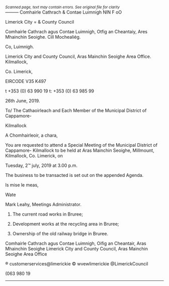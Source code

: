 *<small>Scanned page, text may contain errors. See original file for clarity</small>*  
_———_ Comhairle Cathrach
& Contae Luimnigh
NIN F oO

Limerick City
= & County Council

Comhairle Cathrach agus Contae Luimnigh,
Otfig an Cheantaiy, Ares Mhainchin Seoighe.
Cill Mochealiég.

Co, Luimnigh.

Limerick City and County Council,
Aras Mainchin Seoighe Area Office.
Kilmallock,

Co. Limerick,

EIRCODE V35 K497

t +353 (0) 63 990 19
t: +353 (0) 63 985 99

26th June, 2019.

To/ The Cathaoirleach and Each Member of the Municipal District of Cappamore-

Kilmallock

A Chomhairleoir, a chara,

You are requested to attend a Special Meeting of the Municipal District of Cappamore-
Kilmallock to be held at Aras Mainchin Seoighe, Millmount, Kilmallock, Co. Limerick, on

Tuesday, 2™ july, 2019 at 3.00 p.m.

The business to be transacted is set out on the appended Agenda.

Is mise le meas,

Wate

Mark Leahy,
Meetings Administrator.

1. The current road works in Bruree;
2. Development works at the recycling area in Bruree;

3. Ownership of the old railway bridge in Bruree.

Comhairle Cathrach agus Contae Luimnigh, Oifig an Cheantair, Aras Mhainchin Seoighe
Limerick City and County Council, Aras Mainchin Seoighe Area Office

® customerservices@limerickie
© wvewlimerickie
@LimerickCouncil

(063 980 19

---
